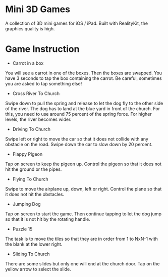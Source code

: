 # Mini 3D Games

A collection of 3D mini games for iOS / iPad. Built with RealityKit, the graphics quality is high.

# Game Instruction

- Carrot in a box

You will see a carrot in one of the boxes. Then the boxes are swapped.
You have 3 seconds to tap the box containing the carrot. Be careful, sometimes you are asked to tap something else!

- Cross River To Church

Swipe down to pull the spring and release to let the dog fly to the other side of the river. The dog has to land at the blue yard in front of the church. For this, you need to use around 75 percent of the spring force. For higher levels, the river becomes wider.

- Driving To Church

Swipe left or right to move the car so that it does not collide with any obstacle on the road. Swipe down the car to slow down by 20 percent.

- Flappy Pigeon

Tap on screen to keep the pigeon up. Control the pigeon so that it does not hit the ground or the pipes.

- Flying To Church

Swipe to move the airplane up, down, left or right. Control the plane so that it does not hit the obstacles.

- Jumping Dog

Tap on screen to start the game. Then continue tapping to let the dog jump so that it is not hit by the rotating handle.

- Puzzle 15

The task is to move the tiles so that they are in order from 1 to NxN-1 with the blank at the lower right. 

- Sliding To Church

There are some slides but only one will end at the church door. Tap on the yellow arrow to select the slide.

